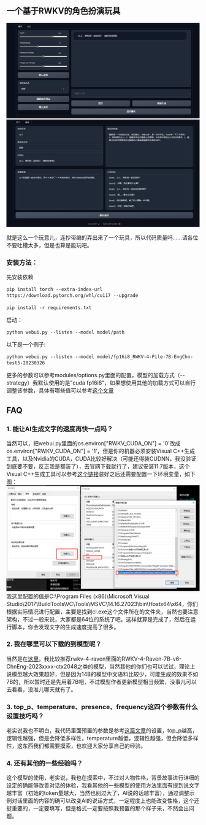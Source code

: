 ## 一个基于RWKV的角色扮演玩具

![图片1](./pic/1.png)
![图片2](./pic/2.png)

就是这么一个玩意儿，连抄带编的弄出来了一个玩具，所以代码质量吗……请各位不要吐槽太多，但是也算是能玩吧。

### 安装方法：

先安装依赖
```
pip install torch --extra-index-url https://download.pytorch.org/whl/cu117 --upgrade

pip install -r requirements.txt
```

启动：
```
python webui.py --listen --model model/path
```

以下是一个例子: 
```
python webui.py --listen --model model/fp16i8_RWKV-4-Pile-7B-EngChn-test5-20230326
```

更多的参数可以参考modules/options.py里面的配置，模型的加载方式（--strategy）我默认使用的是"cuda fp16i8"，如果想使用其他的加载方式可以自行调整该参数，具体有哪些值可以参考[这个文章](https://zhuanlan.zhihu.com/p/609154637)

## FAQ

### 1. 能让AI生成文字的速度再快一点吗？

当然可以，把webui.py里面的os.environ["RWKV_CUDA_ON"] = '0'改成os.environ["RWKV_CUDA_ON"] = '1'，但是你的机器必须安装Visual C++生成工具，以及Nvidia的CUDA，CUDA比较好解决（可能还得装CUDNN，我没验证到底要不要，反正我是都装了），去官网下载就行了，建议安装11.7版本，这个Visual C++生成工具可以参考[这个链接](https://learn.microsoft.com/zh-cn/training/modules/rust-set-up-environment/3-install-build-tools)装好之后还需要配置一下环境变量，如下图：
![图片3](./pic/3.png)
我这里配置的值是C:\Program Files (x86)\Microsoft Visual Studio\2017\BuildTools\VC\Tools\MSVC\14.16.27023\bin\Hostx64\x64，你们根据实际情况进行配置，主要是找到cl.exe这个文件所在的文件夹，当然也要注意架构，不过一般来说，大家都是64位的系统了吧。这样就算是完成了，然后在运行脚本，你会发现文字的生成速度提高了很多。

### 2. 我在哪里可以下载的到模型呢？

当然是在[这里](https://huggingface.co/BlinkDL)，我比较推荐rwkv-4-raven里面的RWKV-4-Raven-7B-v6-ChnEng-2023xxxx-ctx2048之类的模型，当然其他的你们也可以试试，理论上说模型越大效果越好，但是因为14B的模型中文语料比较少，可能生成的效果不如7B的，所以暂时还是先用着7B吧，不过模型作者更新模型相当频繁，没事儿可以去看看，没准儿哪天就有了。

### 3. top_p、temperature、presence、frequency这四个参数有什么设置技巧吗？

老实说我也不明白，我代码里面预置的参数是参考[这篇文章](https://zhuanlan.zhihu.com/p/616353805)的设置，top_p越高，逻辑性越强，但是会降低多样性，temperature越低，逻辑性越强，但会降低多样性，这东西我们都需要摸索，也欢迎大家分享自己的经验。

### 4. 还有其他的一些经验吗？

这个模型的使用，老实说，我也在摸索中，不过对人物性格，背景故事进行详细的设定的确能够改善对话的体验，我看其他的一些模型的使用方法里面有提到说文字越丰富（初始的token量越大，当然也别过大了，AI说的话越丰富），通过调整示例对话里面的内容的确可以改变AI的说话方式，一定程度上也能改变性格，这个还挺重要的，一定要填写，但是格式一定要按照我预置的那个样子来，不然会出问题。